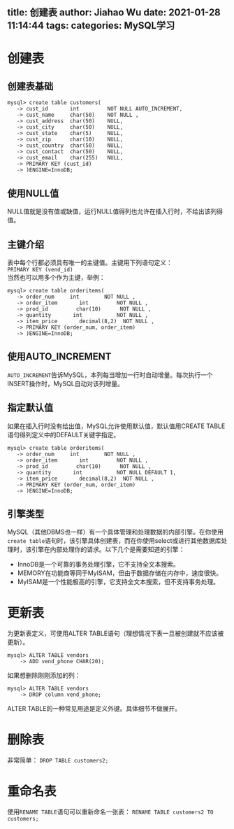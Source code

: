 title: 创建表
author: Jiahao Wu
date: 2021-01-28 11:14:44
tags:
categories: MySQL学习
---
# 创建表

## 创建表基础

```MySQL
mysql> create table customers(
   -> cust_id		int			NOT NULL AUTO_INCREMENT,
   -> cust_name		char(50)	NOT NULL ,
   -> cust_address	char(50)	NULL,
   -> cust_city		char(50)	NULL,
   -> cust_state	char(5)		NULL,
   -> cust_zip		char(10)	NULL,
   -> cust_country	char(50)	NULL,
   -> cust_contact	char(50)	NULL,
   -> cust_email	char(255)	NULL,
   -> PRIMARY KEY (cust_id)
   -> )ENGINE=InnoDB;
```

## 使用NULL值

NULL值就是没有值或缺值，运行NULL值得列也允许在插入行时，不给出该列得值。

## 主键介绍

表中每个行都必须具有唯一的主键值。主键用下列语句定义：  
``PRIMARY KEY (vend_id)``  
当然也可以用多个作为主键，举例：  
```MySQL
mysql> create table orderitems(
   -> order_num		int		   NOT NULL ,
   -> order_item	   int		   NOT NULL ,
   -> prod_id		  char(10)      NOT NULL ,
   -> quantity		 int		   NOT NULL ,
   -> item_price	   decimal(8,2)  NOT NULL ,
   -> PRIMARY KEY (order_num, order_item)
   -> )ENGINE=InnoDB;
```

## 使用AUTO_INCREMENT


``AUTO_INCREMENT``告诉MySQL，本列每当增加一行时自动增量。每次执行一个INSERT操作时，MySQL自动对该列增量。


## 指定默认值

如果在插入行时没有给出值，MySQL允许使用默认值，默认值用CREATE TABLE语句得列定义中的DEFAULT关键字指定。
```MySQL
mysql> create table orderitems(
   -> order_num		int		   NOT NULL ,
   -> order_item	   int		   NOT NULL ,
   -> prod_id		  char(10)      NOT NULL ,
   -> quantity		 int		   NOT NULL DEFAULT 1,
   -> item_price	   decimal(8,2)  NOT NULL ,
   -> PRIMARY KEY (order_num, order_item)
   -> )ENGINE=InnoDB;
```

## 引擎类型

MySQL（其他DBMS也一样）有一个具体管理和处理数据的内部引擎。在你使用``create table``语句时，该引擎具体创建表，而在你使用select或进行其他数据库处理时，该引擎在内部处理你的请求。以下几个是需要知道的引擎：  
- InnoDB是一个可靠的事务处理引擎，它不支持全文本搜索。  
- MEMORY在功能商等同于MyISAM，但由于数据存储在内存中，速度很快。  
- MyISAM是一个性能极高的引擎，它支持全文本搜索，但不支持事务处理。  

# 更新表

为更新表定义，可使用ALTER TABLE语句（理想情况下表一旦被创建就不应该被更新）。  
```MySQL
mysql> ALTER TABLE vendors
    -> ADD vend_phone CHAR(20);
```

如果想删除刚刚添加的列：
```MySQL
mysql> ALTER TABLE vendors 
    -> DROP column vend_phone;

```

ALTER TABLE的一种常见用途是定义外键。具体细节不做展开。

# 删除表

非常简单：
``DROP TABLE customers2;``

# 重命名表

使用```RENAME TABLE```语句可以重新命名一张表：
``RENAME TABLE customers2 TO customers;``



